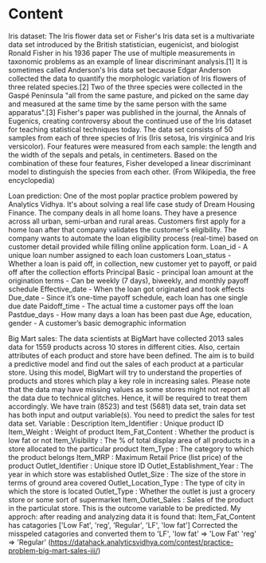 # Content
Iris dataset:
The Iris flower data set or Fisher's Iris data set is a multivariate data set introduced by the British statistician, eugenicist, and biologist Ronald Fisher in his 1936 paper The use of multiple measurements in taxonomic problems as an example of linear discriminant analysis.[1] It is sometimes called Anderson's Iris data set because Edgar Anderson collected the data to quantify the morphologic variation of Iris flowers of three related species.[2] Two of the three species were collected in the Gaspé Peninsula "all from the same pasture, and picked on the same day and measured at the same time by the same person with the same apparatus".[3] Fisher's paper was published in the journal, the Annals of Eugenics, creating controversy about the continued use of the Iris dataset for teaching statistical techniques today.
The data set consists of 50 samples from each of three species of Iris (Iris setosa, Iris virginica and Iris versicolor). Four features were measured from each sample: the length and the width of the sepals and petals, in centimeters. Based on the combination of these four features, Fisher developed a linear discriminant model to distinguish the species from each other. 
(From Wikipedia, the free encyclopedia)



Loan prediction:
One of the most poplar practice problem powered by Analytics Vidhya. It's about solving a real life case study of Dream Housing Finance. The company deals in all home loans. They have a presence across all urban, semi-urban and rural areas. Customers first apply for a home loan after that company validates the customer's eligibility. The company wants to automate the loan eligibility process (real-time) based on customer detail provided while filling online application form.
Loan_id  - A unique loan number assigned to each loan customers
Loan_status - Whether a loan is paid off, in collection, new customer yet to payoff, or paid off after the collection efforts
Principal Basic - principal loan amount at the origination
terms - Can be weekly (7 days), biweekly, and monthly payoff schedule
Effective_date - When the loan got originated and took effects
Due_date - Since it’s one-time payoff schedule, each loan has one single due date
Paidoff_time - The actual time a customer pays off the loan
Pastdue_days - How many days a loan has been past due
Age, education, gender - A customer’s basic demographic information



Big Mart sales:
The data scientists at BigMart have collected 2013 sales data for 1559 products across 10 stores in different cities. Also, certain attributes of each product and store have been defined. The aim is to build a predictive model and find out the sales of each product at a particular store. Using this model, BigMart will try to understand the properties of products and stores which play a key role in increasing sales. Please note that the data may have missing values as some stores might not report all the data due to technical glitches. Hence, it will be required to treat them accordingly.
We have train (8523) and test (5681) data set, train data set has both input and output variable(s). You need to predict the sales for test data set.
Variable : Description
Item_Identifier : Unique product ID
Item_Weight : Weight of product
Item_Fat_Content : Whether the product is low fat or not
Item_Visibility : The % of total display area of all products in a store allocated to the particular product
Item_Type : The category to which the product belongs
Item_MRP : Maximum Retail Price (list price) of the product
Outlet_Identifier : Unique store ID
Outlet_Establishment_Year : The year in which store was established
Outlet_Size : The size of the store in terms of ground area covered
Outlet_Location_Type : The type of city in which the store is located
Outlet_Type : Whether the outlet is just a grocery store or some sort of supermarket
Item_Outlet_Sales : Sales of the product in the particulat store. This is the outcome variable to be predicted.
My approch: after reading and analyzing data it is found that:
Item_Fat_Content has catagories ['Low Fat', 'reg', 'Regular', 'LF', 'low fat'] Corrected the misspeled catagories and converted them to
'LF', 'low fat' => 'Low Fat' 'reg' => 'Regular'
(https://datahack.analyticsvidhya.com/contest/practice-problem-big-mart-sales-iii/)

